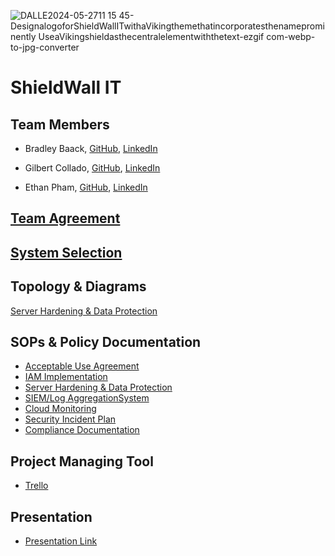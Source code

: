 ![DALLE2024-05-2711 15 45-DesignalogoforShieldWallITwithaVikingthemethatincorporatesthenameprominently UseaVikingshieldasthecentralelementwiththetext-ezgif com-webp-to-jpg-converter](https://github.com/Shield-Wall-1/Shield-Wall/assets/158526468/2af9f60b-ad85-4fa6-ad9d-52e26cfc16bf)

# ShieldWall IT

## Team Members

- Bradley Baack, [GitHub](https://github.com/bjbaack), [LinkedIn](https://www.linkedin.com/in/bradleybaack/)

- Gilbert Collado, [GitHub](https://github.com/JapanesePlatano), [LinkedIn](https://www.linkedin.com/in/gilbert-collado-545099254/)

- Ethan Pham, [GitHub](https://github.com/EthanPham03), [LinkedIn](https://www.linkedin.com/in/ethan-pham-8a9a622b3/)


## [Team Agreement](https://docs.google.com/document/d/1RPGCnGrP_vLHJc-a3qApJRwFOWvHZYm0mh__MHPm50g/edit#heading=h.8gk16jcral)

## [System Selection](https://docs.google.com/document/d/1sAv-cWNuCnyHW1lVpHmL5cFta7ruWmzpcsVyasrInmY/edit?usp=sharing)

## Topology & Diagrams
[Server Hardening & Data Protection](https://viewer.diagrams.net/?tags=%7B%7D&highlight=0000ff&edit=_blank&layers=1&nav=1&title=Untitled%20Diagram.drawio#R7Vvtc6I4GP9r%2BrEOIRDlo1rdl%2Bnt7Fznth%2BdVFLkFokHUev99ZdAIiRBsbuovd1ud6bkIXkIeX7PO72B4%2BXLhwyvFn%2FQkCQ3rhO%2B3MC7G9cFnov4L0HZlZRB3y8JURaHJcmpCA%2Fxv0SuVNR1HJJc0koSozRh8UonzmmakjnTaDjL6Faf9kyTUCOscES0bQjCwxwnxJr2GIdsIakABdWNjySOFvLRA7df3lhiNVkyzhc4pNsaCU5u4DijlJVXy5cxScTh6ecyPXB3v7GMpOyUBY%2Bj8efnzbc7MvsnGG0%2BU%2F%2FL1r0FUhobnKzlG8vdsp06gvw7YXPxLs4NHNE1S%2BKUjPfHLYjPNGVjmtCsWAD5z1TsYRRlOIxJdS%2BlKRHT4yQxp99xes4y%2Bp0Yk0OcL0goH7QhGYu5cO7xE0m%2B0jxmMU35vSfKGF3WJgyTOBI3GF1xKpajOd8L4bxHC7ZM%2BBjIvUvYAVeN5cuLR%2BJ8Vb7oc%2Fwi9jFa0VhwmWw4s1wy4bJdiQXLl0ioQQ9vc6%2BH12zB5%2FDtMBLO1nnxZHncfJvk5aAgwR4eXK8IXRKW7fgUueAWokG5RupUAMvhtgJoX85Y1KCpaFiqRLTnXKGGX0jgvAZEqB1Ejbg5t2wbxAJ7hfRSwmYRl8sW72xATv2BD73D%2BO1ChiDwdRkiS4bKxGgydM8kQzholyFJw6EwqeK0E5zn8Vw%2F7oyu03AvT1OxcoYzRRjwMedWG83X2aZYCvYHTMLINMLG8fLd0XU2JycYOP7wiLBWENsCqwnEd2yBKFpGEszijb7hJinJJ3wVVqTCg%2Bv1NTiAQaCzKF9UrqpbeZNRYDCCBqPyICxGBWj2r%2F0TOAosHA0fHzhhnNB1aEGqMKbFzvwR%2F88Pc%2Bzc%2BPzOWIx6rm8QzHFfJwB7JHjoBHPc1wnAZA%2BM5wNzgzWCNdLYO8bzndoG%2FbtD3vWAFaop3nYRM%2FKwwoUmbLmpO8Gv8YCJYf6sTPIw3Vo5J0nwKo%2Bf9qsywhU15zj%2Fk%2BQlc%2BeQ%2B4u4OVgV2%2F80Lwy5fXfGL2dzAYwZTpgVAdRDibqJlgdw3B8k5LngyE8lTqP7YnQHj0UrmjfqwMb7SNPEW%2BTZbho2%2BGlPhcidG3nPtZTzaxZvuB8UWrl%2B4l7xXUPfNbSuoblgF7PdrJr8UCipYmxqrOMMvSGyg6oJmqJpvzu1BV5%2FMhr%2BkNoecVwHlRkOoKbNys%2FVlBmq1E9TZtc7lzLDV6ZuBxKXMim1wvF6GN2UlxnidRx%2F6o04PTHC931c3lV836iBJr43hOCl29vGKX%2B9nKOYR5cnp19HbOdBfCC%2FDR7A8W14BOfKyTzvHR1t6OAT1y%2BXwIbb09HhenYoAEBDdrHHTPf46J%2BAj67EP5kOpi54W%2BLvuWGPp6AzRmfiF0nn2W5VPvV8SNjbBQUE5FpAQLDnNeSZqBecCwonpP6dQcHzAv%2FuDUKhuJg94fn3IujB2XxxAcvAHYCGByWKeoqAbDCcrQrk2%2BXgx9KFcuJDeRyucze28MEPhulgsORhim0Zh6FY3hgbHy4loXPKI9CDPODblVXUYKahcy552JXVe%2BG0hBAwwzWh%2FBbygCrKupo8bK8p5TCp%2FMcvKgvTd0HXNlaXFYbttx52%2BVJIwLmnURT%2FwqIwirwq87yWKNAJuago56vyBkme6HZSEYyDLG7zayULXWRF5DDinjoqVtWCi%2Bfin%2Bo12L2KgjyNkypgqVoSqGxJ2Is4sbak6lqIBX8TxnZyjNeMirAjYwsa0ZQHMFQEJrXISDWQzbajaDW9tv9xtL7X2hVR%2BUdrV6QsMhztijQBDXXTFblVfFS47BgsWrsiSkE8Y%2BGBLgiXPt7Vpsni5%2BEN%2Bq6uiIHWg%2BcXJcdOWyzohNT%2BdepyRdzrin9hLYCnasHgqloAAr2TsO8svLY5eAsgMvBqcDpzd9BzTvAT%2F8cu83Wbx4GnS%2FVHm8cI6Hwu3DtWRrrenlo%2FJRwA792p9%2B5UJ92p%2FnAIQEN3aupO0WTQWlw6vansDQaFf%2Bu6qdw3msqu3WiATlNTWaUI3ZcPX%2FsJ4W%2FYaeiyD3UcH4GepANgV7CAiqK1TgM4VyfKt8PVEc7LSonzkea2Uf%2BZLD0TdgVXBkd3EMJGinhV2p6TQKVI3SX3bRI0u0XQrnoBp%2BHjQHgkcvg5Edph2195x1XHtyW41i9w9cQUILsWplLDy0jIDp0%2Bye9cO5VSexGsi%2BPlabShAwBduxLvtnu5t%2FON82aVtnzejA4Hhl1I0MwklMu51ufNvl2g%2FPb1Cyd8kKd0WSU5h03ykakz%2FSvrDDohMvxNClXqT5daK039ZiFfptKEgF5IcJXVfW0hATpGI7V%2FWv21vZLAh9WfTJXTqz88g5P%2FAA%3D%3D)

## SOPs & Policy Documentation

- [Acceptable Use Agreement](https://drive.google.com/file/d/15U0wOAu2rf5wC0pxrHR0NNnWL_mw9vdl/view?usp=sharing)
- [IAM Implementation](https://docs.google.com/document/d/1HiD3Xc4S-9gWUoH91N0uYaX_JUG2rPbyX1tFY7VqiSg/edit?usp=sharing)
- [Server Hardening & Data Protection](https://drive.google.com/file/d/1F5PP1_z-fDGBgAvP2x_B01dCzhBB8xV6/view)
- [SIEM/Log AggregationSystem](https://docs.google.com/document/d/1GVDF-LIVodmPdSHH7LTvQAYBTVAyVWe2Y7Xbqu8Te_Y/edit?usp=sharing)
- [Cloud Monitoring](https://docs.google.com/document/d/1r4F8VoC0wASm_f8DwPK0poocR8W-QAvCpPJdchNkKC8/edit?usp=sharing)
- [Security Incident Plan](https://drive.google.com/file/d/1Ftcs67_H8crFLaoxknNqrU4qOdhOExab/view)
- [Compliance Documentation](https://drive.google.com/file/d/1rEOq0eMffnXsO0TlZ7oG7DFmZbgW7_Vq/view)

## Project Managing Tool
- [Trello](https://trello.com/b/QVKb3Mgv/ops401-midterm)

## Presentation
- [Presentation Link](https://docs.google.com/presentation/d/1mahVzh5gF_8UtoF4qOsm_b4SKZAxmqa9qrwNVYzp97o/edit?usp=sharing) 
